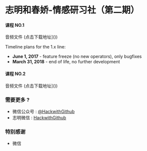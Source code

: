 # 志明和春娇-情感研习社（第二期）

#### 课程 NO.1 

音频文件 (点击下载地址]())

Timeline plans for the 1.x line:

  - **June 1, 2017** - feature freeze (no new operators), only bugfixes
  - **March 31, 2018** - end of life, no further development


#### 课程 NO.2

音频文件 (点击下载地址]())


### 需要更多 ?

 - 微信公众号 : [@HackwithGithub](https://twitter.com/HackwithGithub)
 - 志明微信 : [HackwithGithub](https://www.facebook.com/HackwithGithub)
 

### 特别感谢

 - 微信
